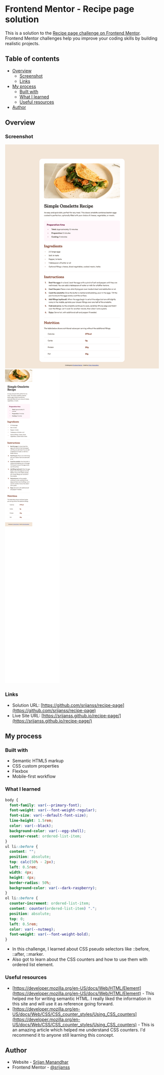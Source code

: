 # Frontend Mentor - Recipe page solution

This is a solution to the [Recipe page challenge on Frontend Mentor](https://www.frontendmentor.io/challenges/recipe-page-KiTsR8QQKm). Frontend Mentor challenges help you improve your coding skills by building realistic projects.

## Table of contents

- [Overview](#overview)
  - [Screenshot](#screenshot)
  - [Links](#links)
- [My process](#my-process)
  - [Built with](#built-with)
  - [What I learned](#what-i-learned)
  - [Useful resources](#useful-resources)
- [Author](#author)

## Overview

### Screenshot

![](./assets/images/desktop-screenshot.png)
![](./assets/images/mobile-screenshot.png)

### Links

- Solution URL: [https://github.com/srijanss/recipe-page](https://github.com/srijanss/recipe-page)
- Live Site URL: [https://srijanss.github.io/recipe-page/](https://srijanss.github.io/recipe-page/)

## My process

### Built with

- Semantic HTML5 markup
- CSS custom properties
- Flexbox
- Mobile-first workflow

### What I learned

```css
body {
  font-family: var(--primary-font);
  font-weight: var(--font-weight-regular);
  font-size: var(--default-font-size);
  line-height: 1.5rem;
  color: var(--black);
  background-color: var(--egg-shell);
  counter-reset: ordered-list-item;
}
ul li::before {
  content: "";
  position: absolute;
  top: calc(50% - 2px);
  left: 0.5rem;
  width: 4px;
  height: 4px;
  border-radius: 50%;
  background-color: var(--dark-raspberry);
}
ol li::before {
  counter-increment: ordered-list-item;
  content: counter(ordered-list-item) ".";
  position: absolute;
  top: 0;
  left: 0.5rem;
  color: var(--nutmeg);
  font-weight: var(--font-weight-bold);
}
```

- In this challenge, I learned about CSS pseudo selectors like ::before, ::after, ::marker.
- Also got to learn about the CSS counters and how to use them with ordered list element.

### Useful resources

- [https://developer.mozilla.org/en-US/docs/Web/HTML/Element](https://developer.mozilla.org/en-US/docs/Web/HTML/Element) - This helped me for writing semantic HTML. I really liked the information in this site and will use it as reference going forward.
- [https://developer.mozilla.org/en-US/docs/Web/CSS/CSS_counter_styles/Using_CSS_counters](https://developer.mozilla.org/en-US/docs/Web/CSS/CSS_counter_styles/Using_CSS_counters) - This is an amazing article which helped me understand CSS counters. I'd recommend it to anyone still learning this concept.

## Author

- Website - [Srijan Manandhar](https://github.com/srijanss)
- Frontend Mentor - [@srijanss](https://www.frontendmentor.io/profile/srijanss)
